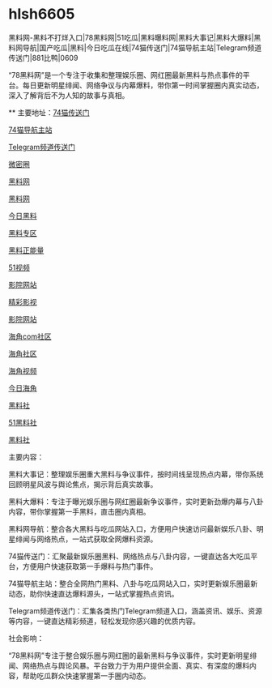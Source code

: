# hlsh6605
黑料网-黑料不打烊入口|78黑料网|51吃瓜|黑料曝料网|黑料大事记|黑料大爆料|黑料网导航|国产吃瓜|黑料|今日吃瓜在线|74猫传送门|74猫导航主站|Telegram频道传送门|881比鸭|0609

“78黑料网”是一个专注于收集和整理娱乐圈、网红圈最新黑料与热点事件的平台。每日更新明星绯闻、网络争议与内幕爆料，带你第一时间掌握圈内真实动态，深入了解背后不为人知的故事与真相。

** 主要地址：<a href="https://74mao.com/">74猫传送门</a>

<a href="https://74mao.com/">74猫导航主站</a>

<a href="https://74mao.com/">Telegram频道传送门</a>

<a href="https://weimiquanzui01.pages.dev/">微密圈</a>

<a href="https://heiliaowangjinri-02.pages.dev/">黑料网</a>

<a href="https://heiliaowangdu.pages.dev/">黑料网</a>

<a href="https://jinriheiliao99.pages.dev/">今日黑料</a>

<a href="https://heiliaowangjinri2.pages.dev/">黑料专区</a>

<a href="https://heiliaozhengnengliang-99.pages.dev/">黑料正能量</a>

<a href="https://hj-210.pages.dev/">51视频</a>

<a href="https://hj-213.pages.dev/">影院网站</a>

<a href="https://hj-216.pages.dev/">精彩影视</a>

<a href="https://hj-218.pages.dev/">影院网站</a>

<a href="https://hj-219.pages.dev/">海角com社区</a>

<a href="https://hj-224.pages.dev/">海角社区</a>

<a href="https://hj-225.pages.dev/">海角视频</a>

<a href="https://hj-229.pages.dev/">今日海角</a>

<a href="https://hls-15.pages.dev/">黑料社</a>

<a href="https://hls-17.pages.dev/">51黑料社</a>

<a href="https://hls-19.pages.dev/">黑料社</a>

主要内容：

黑料大事记：整理娱乐圈重大黑料与争议事件，按时间线呈现热点内幕，带你系统回顾明星风波与舆论焦点，揭示背后真实故事。

黑料大爆料：专注于曝光娱乐圈与网红圈最新争议事件，实时更新劲爆内幕与八卦内容，带你掌握第一手黑料，直击圈内真相。

黑料网导航：整合各大黑料与吃瓜网站入口，方便用户快速访问最新娱乐八卦、明星绯闻与网络热点，一站式获取全网爆料资源。

74猫传送门：汇聚最新娱乐圈黑料、网络热点与八卦内容，一键直达各大吃瓜平台，方便用户快速获取第一手爆料与热门事件。

74猫导航主站：整合全网热门黑料、八卦与吃瓜网站入口，实时更新娱乐圈最新动态，助你快速直达爆料源头，一站式掌握热点资讯。

Telegram频道传送门：汇集各类热门Telegram频道入口，涵盖资讯、娱乐、资源等内容，一键直达精彩频道，轻松发现你感兴趣的优质内容。

社会影响：

“78黑料网”专注于整合娱乐圈与网红圈的最新黑料与争议事件，实时更新明星绯闻、网络热点与舆论风暴。平台致力于为用户提供全面、真实、有深度的爆料内容，帮助吃瓜群众快速掌握第一手圈内动态。
